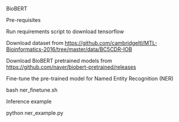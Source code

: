 BioBERT

Pre-requisites

Run requirements script to download tensorflow

Download dataset from https://github.com/cambridgeltl/MTL-Bioinformatics-2016/tree/master/data/BC5CDR-IOB

Download BioBERT pretrained models from https://github.com/naver/biobert-pretrained/releases

Fine-tune the pre-trained model for Named Entity Recognition (NER)

bash ner_finetune.sh

Inference example

python ner_example.py
